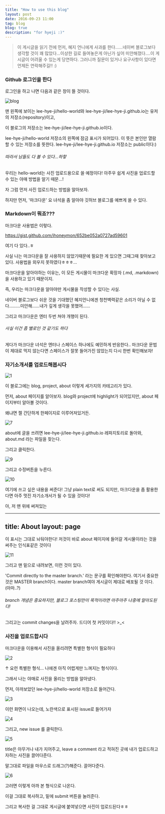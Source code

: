 ```yaml
---
title: "How to use this blog"
layout: post
date: 2016-09-23 11:00
tag: blog
blog: true
description: "for hyeji :)"
---
```



> 이 게시글을 읽기 전에 먼저, 혜지 언니에게 사과를 한다......네이버 블로그보다 생각할 것이 꽤 많았다...이상한 길로 들여놓은게 아닌가 싶어 미안해졌다....이 게시글이 어려울 수 있는게 당연하다. 그러니까 질문이 있거나 요구사항이 있다면 언제든 연락해주길!! :) 



### Github 로그인을 한다

로그인을 하고 나면 다음과 같은 창이 뜰 것이다.

![blog](https://user-images.githubusercontent.com/55655726/65507329-aa376400-df08-11e9-98e3-67f2e6f6fe3d.png)


맨 왼쪽에 보이는 lee-hye-ji/hello-world와 lee-hye-ji/lee-hye-ji.github.io는 유저의 저장소(repository)이고,

이 블로그의 저장소는 lee-hye-ji/lee-hye-ji.github.io이다.


lee-hye-ji/hello-world 저장소의 왼쪽에 잠금 표시가 되어있다. 이 뜻은 본인만 열람할 수 있는 저장소를 뜻한다.
lee-hye-ji/lee-hye-ji.github.io 저장소는 public이다:) 

###### 따라서 남들도 다 볼 수 있다...하핳


우리는 hello-world는 사진 업로드용으로 쓸 예정이다!
아주우 쉽게 사진을 업로드할 수 있는 야매 방법을 알기 때문...!


자 그럼 먼저 사진 업로드하는 방법을 알아보자.

하지만 먼저, '마크다운' 요 녀석을 좀 알아야 깃허브 블로그를 예쁘게 쓸 수 있다.






### Markdown이 뭐죠??? 


마크다운 사용법은 이렇다.

<https://gist.github.com/ihoneymon/652be052a0727ad59601>

여기 다 있다..ㅎ

사실 나는 마크다운을 잘 사용하지 않았기때문에 필요한 게 있으면 그때그때 찾아보고 있다.
사용법을 외우지 못하였다ㅎㅎㅎ...


마크다운을 알아야하는 이유는, 이 모든 게시물이 마크다운 확장자 (.md, .markdown)을 사용하고 있기 때문이지.

즉, 우리는 마크다운을 알아야만 게시물을 작성할 수 있다는 사실.

네이버 블로그보다 쉬운 것을 기대했던 혜지언니에겐 청천벽력같은 소리가 아닐 수 없다.........미안해......내가 깊게 생각을 못했어......


그리고 마크다운은 엔터 두번 쳐야 개행이 된다.
###### 사실 이건 좀 별로인 것 같기도 하다

게다가 마크다운 녀석은 엔터나 스페이스 하나에도 예민하게 반응한다.. 마크다운 문법이 제대로 먹지 않는다면 스페이스가 잘못 들어가진 않았는지 다시 한번 확인해보자!




### 자기소개서를 업로드해봅시다

![1](https://user-images.githubusercontent.com/55655726/65507335-adcaeb00-df08-11e9-97b5-441a39bdb487.png)

이 블로그에는 blog, project, about 이렇게 세가지의 카테고리가 있다.

먼저, about 페이지를 알아보자. blog와 project에 highlight가 되어있지만, about 페이지부터 알아볼 것이다.

왜냐면 젤 간단하게 한페이지로 이루어져있거든.


![7](https://user-images.githubusercontent.com/55655726/65509812-5cbdf580-df0e-11e9-8ff8-60ac7efe81af.png)


about에 글을 쓰려면 lee-hye-ji/lee-hye-ji.github.io 레파지토리로 돌아와, about.md 라는 파일을 찾는다.

그리고 클릭한다.

![9](https://user-images.githubusercontent.com/55655726/65509993-c1795000-df0e-11e9-9740-a4009b69d3ec.png)

그리고 수정버튼을 누른다.

![10](https://user-images.githubusercontent.com/55655726/65510053-e372d280-df0e-11e9-84e2-f55004810aa7.png)

여기에 쓰고 싶은 내용을 써준다!
그냥 plain text로 써도 되지만, 마크다운을 좀 활용한다면 아주 멋진 자기소개서가 될 수 있을 것이다!

아, 저 맨 위에 써져있는 

---
title: About
layout: page
---

이 표시는 그대로 놔둬야한다! 저것이 바로 about 페이지에 들어갈 게시물이라는 것을 써주는 인식표같은 것이다




![11](https://user-images.githubusercontent.com/55655726/65510108-0604eb80-df0f-11e9-8199-3b3ca9dfee29.png)

그리고 맨 밑으로 내려보면, 이런 것이 있다.


 'Commit directly to the master branch.' 라는 문구를 확인해야한다.
 여기서 중요한 것은 MASTER branch이다. master branch여야 게시글이 제대로 배포될 것 이다. (아마..?)
 
 ###### branch 개념은 중요하지만, 블로그 포스팅만이 목적이라면 아주아주 나중에 알아도된다!


그리고는 commit changes을 날려주자. 드디어 첫 커밋이다!! >_< 




### 사진을 업로드합시다

마크다운을 이용해서 사진을 올리려면 특별한 형식이 필요하다

![2](https://user-images.githubusercontent.com/55655726/65508777-efa96080-df0b-11e9-8aee-e3e4dc5a1057.png)

↑  요런 특별한 형식... 나에겐 아직 어렵게만 느껴지는 형식이다.

그래서 나는 야매로 사진을 올리는 방법을 알아냈다.


먼저, 아까보았던 lee-hye-ji/hello-world 저장소로 들어간다.


![3](https://user-images.githubusercontent.com/55655726/65509256-03a19200-df0d-11e9-8cb0-fde9741a5157.png)


이런 화면이 나오는데, 노란색으로 표시된 issue로 들어가자


![4](https://user-images.githubusercontent.com/55655726/65509338-351a5d80-df0d-11e9-9b9b-0c7cbad6405b.png)


그리고, new issue 를 클릭한다.


![5](https://user-images.githubusercontent.com/55655726/65509419-68f58300-df0d-11e9-9361-277988b84fda.png)


title은 아무거나 내가 지어주고, leave a comment 라고 적혀진 곳에 내가 업로드하고자하는 사진을 끌어다준다.

말그대로 파일을 마우스로 드래그(?)해준다. 끌어다준다. 

![6](https://user-images.githubusercontent.com/55655726/65509608-d0133780-df0d-11e9-9d53-0e258469ccbb.png)

고러면 이렇게 아까 본 형식으로 나온다.

이걸 그대로 복사하고, 밑에 submit 버튼을 눌러준다.


그리고 복사한 걸 그대로 게시글에 붙여넣으면 사진이 업로드된다ㅎㅎ






